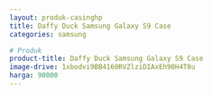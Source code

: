 ```yaml
---
layout: produk-casinghp
title: Daffy Duck Samsung Galaxy S9 Case
categories: samsung

# Produk
product-title: Daffy Duck Samsung Galaxy S9 Case
image-drive: 1xbodvi9BB4160RVZlziDIAxEh90H4T8u
harga: 90000
---
```

